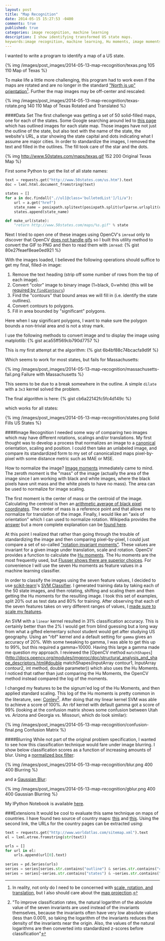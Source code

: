 ```yaml
---
layout: post
title: "Map Recognition"
date: 2014-05-15 15:27:53 -0400
comments: true
published: true
categories: image recognition, machine learning
description: I show identifying transformed US state maps.
keywords:image recognition, machine learning, Hu moments, image moments, sklearn, SVM, scikit-learn
---
```

I wanted to write a program to identify a map of a US state.

{% img /images/post_images/2014-05-13-map-recognition/texas.png 105 110 Map of Texas %}

To make life a little more challenging, this program had to work even if the maps are rotated and are no longer in the standard ["North is up" orientation](https://en.wikipedia.org/wiki/Map#Orientation_of_maps)[^projection]. Further the map images may be off-center and rescaled:

[^projection]: In reality, not only do I need to be concerned with [scale, rotation, and translation](http://docs.opencv.org/doc/tutorials/imgproc/imgtrans/warp_affine/warp_affine.html), but I also should care about the [map projection](https://en.wikipedia.org/wiki/List_of_map_projections).

{% img /images/post_images/2014-05-13-map-recognition/texas-rotate.png 140 110 Map of Texas Rotated and Translated %}

####Data Set
The first challenge was getting a set of 50 solid-filled maps, one for each of the states. Some Google searching around led to [this page](http://www.50states.com/us.htm) which has outlined images for each state map. Those images have not just the outline of the state, but also text with the name of the state, the website's URL, a star showing the state capital and dots indicating what I assume are major cities. In order to standardize the images, I removed the text and filled in the outlines. The fill took care of the star and the dots.

{% img http://www.50states.com/maps/texas.gif 152 200 Original Texas Map %}

First some Python to get the list of all state names:
```python
text = requests.get("http://www.50states.com/us.htm").text
doc = lxml.html.document_fromstring(text)

states = []
for a in doc.findall(".//ul[@class='bulletedList']/li/a"):
    url = a.get("href")
    state_name = posixpath.splitext(posixpath.split(urlparse.urlsplit(url).path)[-1])[0]
    states.append(state_name)

def make_url(state):
    "return http://www.50states.com/maps/%s.gif" % state
```

Next I tried to open one of these images using OpenCV's `imread` only to discover that OpenCV [does not handle gifs](http://docs.opencv.org/modules/highgui/doc/reading_and_writing_images_and_video.html#imread) so I built this utility method to convert the GIF to PNG and then to read them with `imread`:
{% gist 80e27feaef8eae0ed921 %}

With the images loaded, I believed the following operations should suffice to get my final, filled-in image:

1.  Remove the text heading (strip off some number of rows from the top of each image).
2.  Convert "color" image to binary image (1=black, 0=white) (this will be [required by `findContours`](http://docs.opencv.org/modules/imgproc/doc/structural_analysis_and_shape_descriptors.html?highlight=findcontours#findcontours))
3.  Find the "contours" that bound areas we will fill in (i.e. identify the state outlines).
4.  Convert contours to polygons.
5.  Fill in area bounded by "significant" polygons.

Here when I say significant polygons, I want to make sure the polygon bounds a non-trivial area and is not a stray mark.

I use the following methods to convert image and to display the image using matplotlib: 
{% gist aca55ff569cb790d7757 %}

This is my first attempt at the algorithm:
{% gist 6b4bf88c74bcacfa9d9f %}

Which seems to work for most states, but fails for Massachusetts:

{% img /images/post_images/2014-05-13-map-recognition/massachusetts-fail.png  Failure with Massachusetts %}

This seems to be due to a break somewhere in the outline. A simple `dilate` with a `3x3` kernel solved the problem.

The final algorithm is here:
{% gist cb6a22142fc5fc4d149c %}

which works for all states:

{% img /images/post_images/2014-05-13-map-recognition/states.png  Solid Fills US States %}

####Image Recognition
I needed some way of comparing two images which may have different rotations, scalings and/or translations. My first thought was to develop a process that normalizes an image to a [canonical](https://en.wikipedia.org/wiki/Canonical_form) orientation, scaling and position. I could then take an unlabeled image, and compare its standardized form to my set of canonicalized maps pixel-by-pixel with some distance metric such as MAE or MSE.

How to normalize the image? [Image moments](https://en.wikipedia.org/wiki/Image_moment) immediately came to mind. The zeroth moment is the "mass" of the image (actually the area of the image since I am working with black and white images, where the black pixels have unit mass and the white pixels to have no mass). The area can be used to normalize for image scaling. 

The first moment is the center of mass or the centroid of the image. Calculating the centroid is then an [arithmetic average of black pixel coordinates](https://en.wikipedia.org/wiki/Centroid#Of_a_finite_set_of_points). The center of mass is a reference point and that allows me to normalize for translation of the image. Finally, I would like an "axis of orientation" which I can used to normalize rotation. Wikipedia provides the [answer](https://en.wikipedia.org/wiki/Image_moment#Examples_2) but a more complete explanation can be [found here](http://homepages.inf.ed.ac.uk/rbf/CVonline/LOCAL_COPIES/OWENS/LECT2/node3.html).

At this point I realized that rather than going through the trouble of standardizing the image and then comparing pixel-by-pixel, I could just compare a set of so-called ["rotation invariant moments"](https://en.wikipedia.org/wiki/Image_moment#Rotation_invariant_moments). These values are invariant for a given image under translation, scale and rotation. OpenCV provides a function to calculate the [Hu moments](http://docs.opencv.org/modules/imgproc/doc/structural_analysis_and_shape_descriptors.html#humoments). The Hu moments are the most frequently used, but [Flusser shows there are superior choices](http://library.utia.cas.cz/prace/20000033.pdf). For convenience I will use the seven Hu moments as feature values in a machine learning classifier.

In order to classify the images using the seven feature values, I decided to use [scikit-learn](http://scikit-learn.org/)'s [SVM Classifier](http://scikit-learn.org/stable/modules/svm.html#classification). I generated training data by taking each of the 50 state images, and then rotating, shifting and scaling them and then getting the Hu moments for the resulting image. I took this set of examples, split 20% out as test data and 80% for training. After observing that each of the seven features takes on very different ranges of values, I [made sure to scale my features](http://www.vis.caltech.edu/~graf/my_papers/proceedings/GraBor01.pdf).  

An SVM with a `linear` kernel resulted in 31% classification accuracy. This is certainly better than the 2% I would get from blind guessing but a long way from what a gifted elementary school student would get after studying US geography. Using an "rbf" kernel and a default setting for `gamma` gives an accuracy of 20%. With some tweaking to gamma, I was able to get this up to 99%, but this required a gamma=10000. Having this large a gamma made me question my approach. I reviewed the [OpenCV method `matchShapes`](http://docs.opencv.org/modules/imgproc/doc/structural_analysis_and_shape_descriptors.html#double matchShapes(InputArray contour1, InputArray contour2, int method, double parameter\)) which also uses the Hu Moments. I noticed that rather than just comparing the Hu Moments, the OpenCV method instead compared the log of the moments.

I changed my features to be the signum'ed log of the Hu Moments, and then applied standard scaling. This log of the Hu moments is pretty common in the literature, see: [Conley](http://www.geocomputation.org/2007/7C-Spatial_statistics_3/7C2.pdf)[^conley]. After doing that my linear kernel SVM was able to achieve a score of 100%. An rbf kernel with default gamma got a score of 99% (looking at the confusion matrix shows some confusion between Utah vs. Arizona and Georgia vs. Missouri, which do look similar):

[^conley]: "To improve classification rates, the natural logarithm of the absolute value of the seven invariants are used instead of the invariants themselves, because the invariants often have very low absolute values (less than 0.001), so taking the logarithm of the invariants reduces the density of the invariants near the origin. Also, the values of the natural logarithms are then converted into standardized z-scores before classification"

{% img /images/post_images/2014-05-13-map-recognition/confusion-final.png  Confusion Matrix %}

####Blurring
While not part of the original problem specification, I wanted to see how this classification technique would fare under image blurring. I show below classification scores as a function of increasing amounts of blur. Using a [normalized box filter](http://docs.opencv.org/modules/imgproc/doc/filtering.html?highlight=blur#blur):

{% img /images/post_images/2014-05-13-map-recognition/blur.png 400 400 Blurring %}

and a [Gaussian Blur](http://docs.opencv.org/modules/imgproc/doc/filtering.html?highlight=gaussianblur#gaussianblur):

{% img /images/post_images/2014-05-13-map-recognition/gblur.png 400 400 Gaussian Blurring %}

My IPython Notebook is available [here](http://nbviewer.ipython.org/gist/cancan101/d79cd7e230bf41f1c127).

###Extensions
It would be cool to evaluate this same technique on maps of countries. I have found two source of country maps: [this](http://www.aneki.com/maps_blank/) and [this](http://www.worldatlas.com/sitemap.xml). Using the second link, the URLs for the country pages can be extracted using:
```python
text = requests.get("http://www.worldatlas.com/sitemap.xml").text
el = lxml.etree.fromstring(str(text))

urls = []
for url in el:
    urls.append(url[0].text)
    
series = pd.Series(urls)
series = series[series.str.contains("outline") & series.str.contains("countrys")]
series = series[~series.str.contains("states") & ~series.str.contains("province")]
```